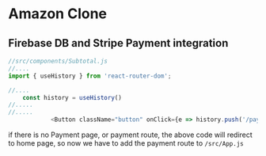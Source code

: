 # Amazon Clone

## Firebase DB and Stripe Payment integration

```js
//src/components/Subtotal.js
//....
import { useHistory } from 'react-router-dom';

//....
    const history = useHistory()
//.....
//.....
            <Button className="button" onClick={e => history.push('/payment')}  variant="warning">Proceed to Checkout</Button>
```
if there is no Payment page, or payment route, the above code will redirect to home page, so now we have to add the payment route to `/src/App.js`

```js
```

